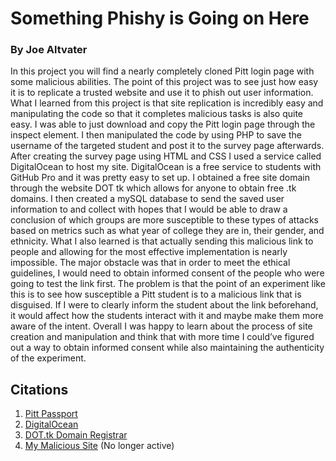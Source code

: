 # Something Phishy is Going on Here
 
### By Joe Altvater
 
In this project you will find a nearly completely cloned Pitt login page with some malicious abilities. The point of this project was to see just how easy it is to replicate a trusted website and use it to phish out user information. What I learned from this project is that site replication is incredibly easy and manipulating the code so that it completes malicious tasks is also quite easy. I was able to just download and copy the Pitt login page through the inspect element. I then manipulated the code by using PHP to save the username of the targeted student and post it to the survey page afterwards. After creating the survey page using HTML and CSS I used a service called DigitalOcean to host my site. DigitalOcean is a free service to students with GitHub Pro and it was pretty easy to set up. I obtained a free site domain through the website DOT tk which allows for anyone to obtain free .tk domains. I then created a mySQL database to send the saved user information to and collect with hopes that I would be able to draw a conclusion of which groups are more susceptible to these types of attacks based on metrics such as what year of college they are in, their gender, and ethnicity. What I also learned is that actually sending this malicious link to people and allowing for the most effective implementation is nearly impossible. The major obstacle was that in order to meet the ethical guidelines, I would need to obtain informed consent of the people who were going to test the link first. The problem is that the point of an experiment like this is to see how susceptible a Pitt student is to a malicious link that is disguised. If I were to clearly inform the student about the link beforehand, it would affect how the students interact with it and maybe make them more aware of the intent. Overall I was happy to learn about the process of site creation and manipulation and think that with more time I could’ve figured out a way to obtain informed consent while also maintaining the authenticity of the experiment.

## Citations 
1. [Pitt Passport](https://passport.pitt.edu/idp/profile/SAML2/Redirect/SSO?execution=e1s1)
2. [DigitalOcean](https://www.digitalocean.com/)
3. [DOT.tk Domain Registrar](http://www.dot.tk/en/index.html?lang=en)
4. [My Malicious Site](https://pittedu.tk) (No longer active)
